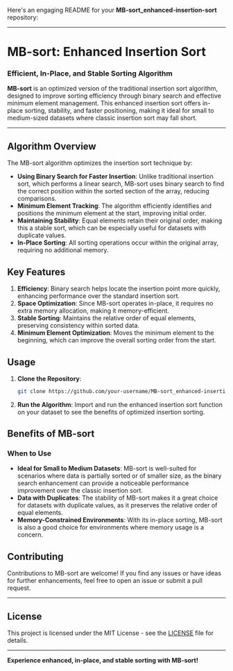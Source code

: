 Here's an engaging README for your **MB-sort_enhanced-insertion-sort** repository:

---

# MB-sort: Enhanced Insertion Sort

### Efficient, In-Place, and Stable Sorting Algorithm

**MB-sort** is an optimized version of the traditional insertion sort algorithm, designed to improve sorting efficiency through binary search and effective minimum element management. This enhanced insertion sort offers in-place sorting, stability, and faster positioning, making it ideal for small to medium-sized datasets where classic insertion sort may fall short.

---

## Algorithm Overview

The MB-sort algorithm optimizes the insertion sort technique by:

- **Using Binary Search for Faster Insertion**: Unlike traditional insertion sort, which performs a linear search, MB-sort uses binary search to find the correct position within the sorted section of the array, reducing comparisons.
- **Minimum Element Tracking**: The algorithm efficiently identifies and positions the minimum element at the start, improving initial order.
- **Maintaining Stability**: Equal elements retain their original order, making this a stable sort, which can be especially useful for datasets with duplicate values.
- **In-Place Sorting**: All sorting operations occur within the original array, requiring no additional memory.

## Key Features

1. **Efficiency**: Binary search helps locate the insertion point more quickly, enhancing performance over the standard insertion sort.
2. **Space Optimization**: Since MB-sort operates in-place, it requires no extra memory allocation, making it memory-efficient.
3. **Stable Sorting**: Maintains the relative order of equal elements, preserving consistency within sorted data.
4. **Minimum Element Optimization**: Moves the minimum element to the beginning, which can improve the overall sorting order from the start.

## Usage

1. **Clone the Repository**:
   ```bash
   git clone https://github.com/your-username/MB-sort_enhanced-insertion-sort.git
   ```

2. **Run the Algorithm**: Import and run the enhanced insertion sort function on your dataset to see the benefits of optimized insertion sorting.

## Benefits of MB-sort

### When to Use

- **Ideal for Small to Medium Datasets**: MB-sort is well-suited for scenarios where data is partially sorted or of smaller size, as the binary search enhancement can provide a noticeable performance improvement over the classic insertion sort.
- **Data with Duplicates**: The stability of MB-sort makes it a great choice for datasets with duplicate values, as it preserves the relative order of equal elements.
- **Memory-Constrained Environments**: With its in-place sorting, MB-sort is also a good choice for environments where memory usage is a concern.

## Contributing

Contributions to MB-sort are welcome! If you find any issues or have ideas for further enhancements, feel free to open an issue or submit a pull request.

---

## License

This project is licensed under the MIT License - see the [LICENSE](LICENSE) file for details.

---

**Experience enhanced, in-place, and stable sorting with MB-sort!**
